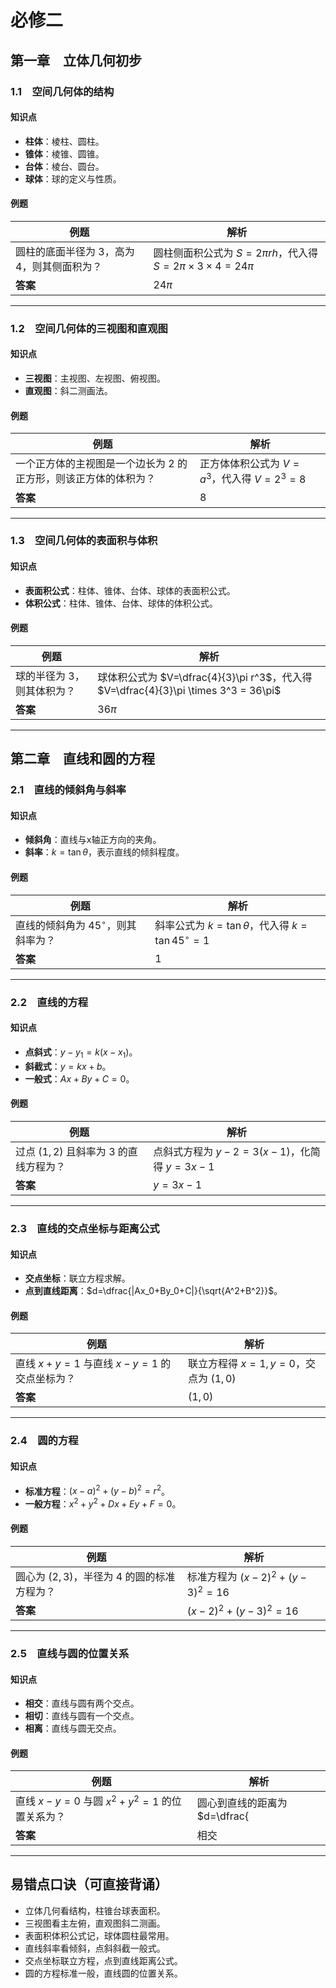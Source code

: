 # 必修二

## 第一章　立体几何初步

### 1.1　空间几何体的结构

#### 知识点
- **柱体**：棱柱、圆柱。  
- **锥体**：棱锥、圆锥。  
- **台体**：棱台、圆台。  
- **球体**：球的定义与性质。

#### 例题
| 例题 | 解析 |
|---|---|
| 圆柱的底面半径为 $3$，高为 $4$，则其侧面积为？ | 圆柱侧面积公式为 $S=2\pi rh$，代入得 $S=2\pi \times 3 \times 4 = 24\pi$ |
| **答案** | $24\pi$ |

---

### 1.2　空间几何体的三视图和直观图

#### 知识点
- **三视图**：主视图、左视图、俯视图。  
- **直观图**：斜二测画法。

#### 例题
| 例题 | 解析 |
|---|---|
| 一个正方体的主视图是一个边长为 $2$ 的正方形，则该正方体的体积为？ | 正方体体积公式为 $V=a^3$，代入得 $V=2^3=8$ |
| **答案** | $8$ |

---

### 1.3　空间几何体的表面积与体积

#### 知识点
- **表面积公式**：柱体、锥体、台体、球体的表面积公式。  
- **体积公式**：柱体、锥体、台体、球体的体积公式。

#### 例题
| 例题 | 解析 |
|---|---|
| 球的半径为 $3$，则其体积为？ | 球体积公式为 $V=\dfrac{4}{3}\pi r^3$，代入得 $V=\dfrac{4}{3}\pi \times 3^3 = 36\pi$ |
| **答案** | $36\pi$ |

---

## 第二章　直线和圆的方程

### 2.1　直线的倾斜角与斜率

#### 知识点
- **倾斜角**：直线与x轴正方向的夹角。  
- **斜率**：$k=\tan \theta$，表示直线的倾斜程度。

#### 例题
| 例题 | 解析 |
|---|---|
| 直线的倾斜角为 $45^\circ$，则其斜率为？ | 斜率公式为 $k=\tan \theta$，代入得 $k=\tan 45^\circ = 1$ |
| **答案** | $1$ |

---

### 2.2　直线的方程

#### 知识点
- **点斜式**：$y-y_1=k(x-x_1)$。  
- **斜截式**：$y=kx+b$。  
- **一般式**：$Ax+By+C=0$。

#### 例题
| 例题 | 解析 |
|---|---|
| 过点 $(1,2)$ 且斜率为 $3$ 的直线方程为？ | 点斜式方程为 $y-2=3(x-1)$，化简得 $y=3x-1$ |
| **答案** | $y=3x-1$ |

---

### 2.3　直线的交点坐标与距离公式

#### 知识点
- **交点坐标**：联立方程求解。  
- **点到直线距离**：$d=\dfrac{|Ax_0+By_0+C|}{\sqrt{A^2+B^2}}$。

#### 例题
| 例题 | 解析 |
|---|---|
| 直线 $x+y=1$ 与直线 $x-y=1$ 的交点坐标为？ | 联立方程得 $x=1,y=0$，交点为 $(1,0)$ |
| **答案** | $(1,0)$ |

---

### 2.4　圆的方程

#### 知识点
- **标准方程**：$(x-a)^2+(y-b)^2=r^2$。  
- **一般方程**：$x^2+y^2+Dx+Ey+F=0$。

#### 例题
| 例题 | 解析 |
|---|---|
| 圆心为 $(2,3)$，半径为 $4$ 的圆的标准方程为？ | 标准方程为 $(x-2)^2+(y-3)^2=16$ |
| **答案** | $(x-2)^2+(y-3)^2=16$ |

---

### 2.5　直线与圆的位置关系

#### 知识点
- **相交**：直线与圆有两个交点。  
- **相切**：直线与圆有一个交点。  
- **相离**：直线与圆无交点。

#### 例题
| 例题 | 解析 |
|---|---|
| 直线 $x-y=0$ 与圆 $x^2+y^2=1$ 的位置关系为？ | 圆心到直线的距离为 $d=\dfrac{|0-0|}{\sqrt{1^2+(-1)^2}}=0$，小于半径 $1$，因此相交 |
| **答案** | 相交 |

---

## 易错点口诀（可直接背诵）

- 立体几何看结构，柱锥台球表面积。  
- 三视图看主左俯，直观图斜二测画。  
- 表面积体积公式记，球体圆柱最常用。  
- 直线斜率看倾斜，点斜斜截一般式。  
- 交点坐标联立方程，点到直线距离公式。  
- 圆的方程标准一般，直线圆的位置关系。  
